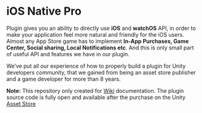 # iOS Native Pro
Plugin gives you an ability to directly use **iOS** and **watchOS** API, in order to make your application feel more natural and friendly for the iOS users. Almost any App Store game has to implement **In-App Purchases, Game Center, Social sharing, Local Notifications etc**. And this is only small part of useful API and features we have in our plugin.

We’ve put all our experience of how to properly build a plugin for Unity developers community, that we gained from being an asset store publisher and a game developer for more than 8 years.

**Note:** This repository only created for [Wiki](https://github.com/StansAssets/com.stansassets.ios-native/wiki) documentation. The plugin source code is fully open and available after the purchase on the Unity [Asset Store](https://assetstore.unity.com/packages/tools/integration/ios-native-pro-119175)
